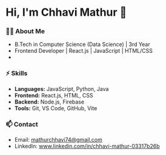 # Hi, I'm Chhavi Mathur 👋

### 👩‍💻 About Me
- B.Tech in Computer Science (Data Science) | 3rd Year
- Frontend Developer | React.js | JavaScript | HTML/CSS
- 
### ⚡ Skills
- **Languages:** JavaScript, Python, Java  
- **Frontend:** React.js, HTML, CSS  
- **Backend:** Node.js, Firebase  
- **Tools:** Git, VS Code, GitHub, Vite  

### 📫 Contact
- Email: mathurchhavi74@gmail.com
- LinkedIn: www.linkedin.com/in/chhavi-mathur-03317b26b


